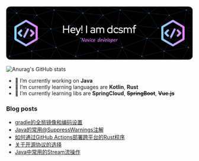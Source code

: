 ![Header](./img/github-header-image.png)

![Anurag's GitHub stats](https://github-readme-stats.vercel.app/api?username=dcsmf&show_icons=true&locale=cn)

- 🔭 I’m currently working on **Java**
- 🌱 I’m currently learning languages are **Kotlin**, **Rust**
- 🌱 I’m currently learning libs are **SpringCloud**, ~~**SpringBoot**~~, ~~**Vue.js**~~

### Blog posts
<!-- BLOG-POST-LIST:START -->
- [gradle的全局镜像和编码设置](http://dcsmf.github.io/post/fb76cefb/)
- [Java的常用@SuppressWarnings注解](http://dcsmf.github.io/post/8809bc/)
- [如何通过GitHub Actions部署跨平台的Rust程序](http://dcsmf.github.io/post/40f7a3b2/)
- [关于开源协议的选择](http://dcsmf.github.io/post/2fb0f490/)
- [Java中常用的Stream流操作](http://dcsmf.github.io/post/d861ab24/)
<!-- BLOG-POST-LIST:END -->

<!--
**dcsmf/dcsmf** is a ✨ _special_ ✨ repository because its `README.md` (this file) appears on your GitHub profile.

Here are some ideas to get you started:

- 🔭 I’m currently working on ...
- 🌱 I’m currently learning ...
- 👯 I’m looking to collaborate on ...
- 🤔 I’m looking for help with ...
- 💬 Ask me about ...
- 📫 How to reach me: ...
- 😄 Pronouns: ...
- ⚡ Fun fact: ...
-->
